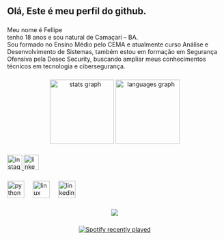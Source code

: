 <h2 align="left">Olá, Este é meu perfil do github.</h2>

###

<p align="left">Meu nome é Fellipe<br>tenho 18 anos e sou natural de Camaçari – BA.<br>Sou formado no Ensino Médio pelo CEMA e atualmente curso Análise e Desenvolvimento de Sistemas, também estou em formação em Segurança Ofensiva pela Desec Security, buscando ampliar meus conhecimentos técnicos em tecnologia e cibersegurança.</p>

###

<div align="center">
   <img src="github-readme-stats-beta-pink-37.vercel.app/api?username=fellipefelix06&hide_title=false&hide_rank=false&show_icons=true&include_all_commits=true&count_private=true&disable_animations=false&theme=radical&locale=en&hide_border=false&cache_seconds=21600" height="150" alt="stats graph"  />
  <img src="https://github-readme-stats.vercel.app/api/top-langs?username=fellipefelix06&locale=pt-br&hide_title=false&layout=compact&card_width=320&langs_count=8&theme=radical&hide_border=false" height="150" alt="languages graph"  />
</div>

###

<div align="left">
  <a href="https://www.instagram.com/fellipe.s06/" target="_blank">
    <img src="https://img.shields.io/static/v1?message=Instagram&logo=instagram&label=&color=E4405F&logoColor=white&labelColor=&style=for-the-badge" height="35" alt="instagram logo"  />
  </a>
  <a href="https://www.linkedin.com/in/fellipe-felix-b10517365/" target="_blank">
    <img src="https://img.shields.io/static/v1?message=LinkedIn&logo=linkedin&label=&color=0077B5&logoColor=white&labelColor=&style=for-the-badge" height="35" alt="linkedin logo"  />
  </a>
</div>

###

<div align="left">
  <img src="https://cdn.jsdelivr.net/gh/devicons/devicon/icons/python/python-original.svg" height="40" alt="python logo"  />
  <img width="12" />
  <img src="https://cdn.jsdelivr.net/gh/devicons/devicon/icons/linux/linux-original.svg" height="40" alt="linux logo"  />
  <img width="12" />
  <img src="https://cdn.jsdelivr.net/gh/devicons/devicon/icons/linkedin/linkedin-original.svg" height="40" alt="linkedin logo"  />
</div>

###

<div align="center">
  <img src="https://visitor-badge.laobi.icu/badge?page_id=fellipefelix06.fellipefelix06&"  />
</div>

###

<div align="center">
  <a href="https://open.spotify.com/user/31t7rvyzv2tncezajmnln7cvq5d4">
    <img src="https://img.shields.io/badge/Spotify-1ED760?style=for-the-badge&logo=spotify&logoColor=white" alt="Spotify recently played"  />
  </a>
</div>

###
